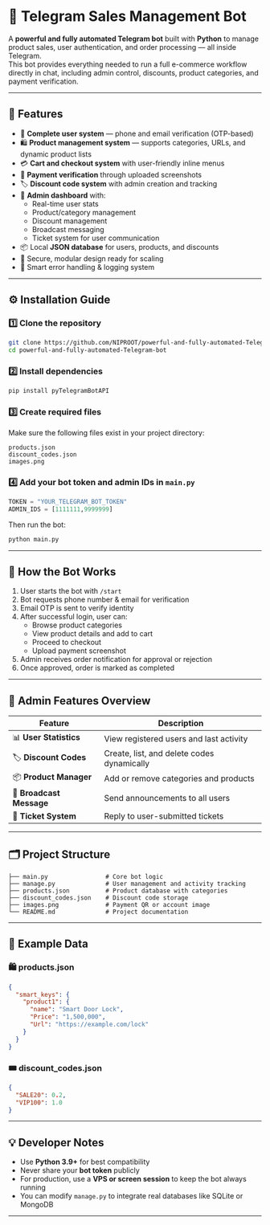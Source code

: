 # 🤖 Telegram Sales Management Bot  

A **powerful and fully automated Telegram bot** built with **Python** to manage product sales, user authentication, and order processing — all inside Telegram.  
This bot provides everything needed to run a full e-commerce workflow directly in chat, including admin control, discounts, product categories, and payment verification.

---

## 🚀 Features

- 💬 **Complete user system** — phone and email verification (OTP-based)  
- 🛍️ **Product management system** — supports categories, URLs, and dynamic product lists  
- 💳 **Cart and checkout system** with user-friendly inline menus  
- 📸 **Payment verification** through uploaded screenshots  
- 🏷️ **Discount code system** with admin creation and tracking  
- 👑 **Admin dashboard** with:  
  - Real-time user stats  
  - Product/category management  
  - Discount management  
  - Broadcast messaging  
  - Ticket system for user communication  
- 📦 Local **JSON database** for users, products, and discounts  
- 🔐 Secure, modular design ready for scaling  
- 🧠 Smart error handling & logging system

---

## ⚙️ Installation Guide

### 1️⃣ Clone the repository
```bash
git clone https://github.com/NIPROOT/powerful-and-fully-automated-Telegram-bot.git
cd powerful-and-fully-automated-Telegram-bot
```

### 2️⃣ Install dependencies
```bash
pip install pyTelegramBotAPI
```

### 3️⃣ Create required files
Make sure the following files exist in your project directory:

```
products.json
discount_codes.json
images.png
```

### 4️⃣ Add your bot token and admin IDs in `main.py`

```python
TOKEN = "YOUR_TELEGRAM_BOT_TOKEN"
ADMIN_IDS = [1111111,9999999]
```

Then run the bot:

```bash
python main.py
```

---

## 🛒 How the Bot Works

1. User starts the bot with `/start`  
2. Bot requests phone number & email for verification  
3. Email OTP is sent to verify identity  
4. After successful login, user can:
   - Browse product categories  
   - View product details and add to cart  
   - Proceed to checkout  
   - Upload payment screenshot  
5. Admin receives order notification for approval or rejection  
6. Once approved, order is marked as completed  

---

## 🧩 Admin Features Overview

| Feature | Description |
|----------|-------------|
| 📊 **User Statistics** | View registered users and last activity |
| 🏷️ **Discount Codes** | Create, list, and delete codes dynamically |
| 📦 **Product Manager** | Add or remove categories and products |
| 📢 **Broadcast Message** | Send announcements to all users |
| 💬 **Ticket System** | Reply to user-submitted tickets |

---

## 🗂️ Project Structure

```
├── main.py                # Core bot logic
├── manage.py              # User management and activity tracking
├── products.json          # Product database with categories
├── discount_codes.json    # Discount code storage
├── images.png             # Payment QR or account image
└── README.md              # Project documentation
```

---

## 🧠 Example Data

### 🛍 products.json
```json
{
  "smart_keys": {
    "product1": {
      "name": "Smart Door Lock",
      "Price": "1,500,000",
      "Url": "https://example.com/lock"
    }
  }
}
```

### 🎟 discount_codes.json
```json
{
  "SALE20": 0.2,
  "VIP100": 1.0
}
```

---

## 💡 Developer Notes

- Use **Python 3.9+** for best compatibility  
- Never share your **bot token** publicly  
- For production, use a **VPS or screen session** to keep the bot always running  
- You can modify `manage.py` to integrate real databases like SQLite or MongoDB

---
